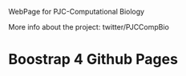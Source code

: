 
WebPage for PJC-Computational Biology

More info about the project: twitter/PJCCompBio



# Boostrap 4 Github Pages

